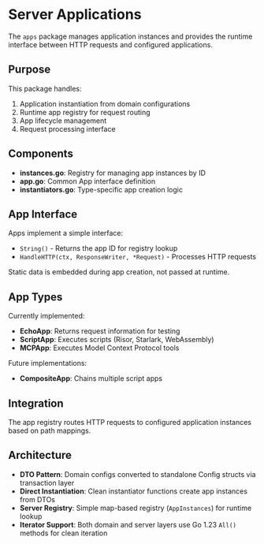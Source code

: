 # Server Applications

The `apps` package manages application instances and provides the runtime interface between HTTP requests and configured applications.

## Purpose

This package handles:

1. Application instantiation from domain configurations
2. Runtime app registry for request routing
3. App lifecycle management
4. Request processing interface

## Components

- **instances.go**: Registry for managing app instances by ID
- **app.go**: Common App interface definition
- **instantiators.go**: Type-specific app creation logic

## App Interface

Apps implement a simple interface:
- `String()` - Returns the app ID for registry lookup
- `HandleHTTP(ctx, ResponseWriter, *Request)` - Processes HTTP requests

Static data is embedded during app creation, not passed at runtime.

## App Types

Currently implemented:
- **EchoApp**: Returns request information for testing
- **ScriptApp**: Executes scripts (Risor, Starlark, WebAssembly)
- **MCPApp**: Executes Model Context Protocol tools

Future implementations:
- **CompositeApp**: Chains multiple script apps

## Integration

The app registry routes HTTP requests to configured application instances based on path mappings.

## Architecture

- **DTO Pattern**: Domain configs converted to standalone Config structs via transaction layer
- **Direct Instantiation**: Clean instantiator functions create app instances from DTOs
- **Server Registry**: Simple map-based registry (`AppInstances`) for runtime lookup
- **Iterator Support**: Both domain and server layers use Go 1.23 `All()` methods for clean iteration